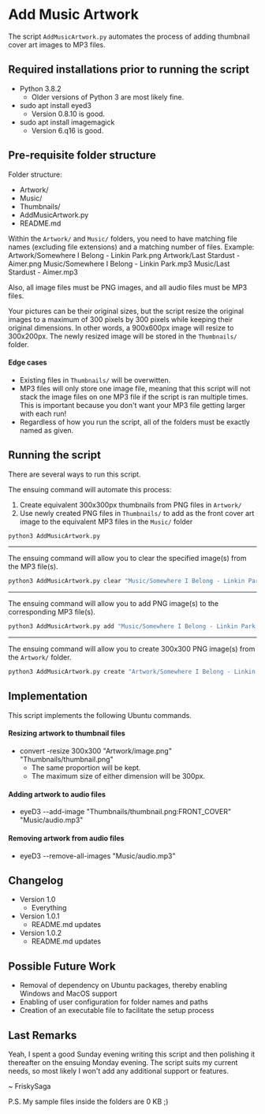 # Add Music Artwork
The script `AddMusicArtwork.py` automates the process of adding thumbnail cover art images to MP3 files.

## Required installations prior to running the script
* Python 3.8.2
  * Older versions of Python 3 are most likely fine.
* sudo apt install eyed3
  * Version 0.8.10 is good.
* sudo apt install imagemagick
  * Version 6.q16 is good.

## Pre-requisite folder structure
Folder structure:
* Artwork/
* Music/
* Thumbnails/
* AddMusicArtwork.py
* README.md

Within the `Artwork/` and `Music/` folders, you need to have matching file names (excluding file extensions) and a matching number of files. Example:
  Artwork/Somewhere I Belong - Linkin Park.png
  Artwork/Last Stardust - Aimer.png
  Music/Somewhere I Belong - Linkin Park.mp3
  Music/Last Stardust - Aimer.mp3

Also, all image files must be PNG images, and all audio files must be MP3 files.

Your pictures can be their original sizes, but the script resize the original images to a maximum of 300 pixels by 300 pixels while keeping their original dimensions. In other words, a 900x600px image will resize to 300x200px. The newly resized image will be stored in the `Thumbnails/` folder.

#### Edge cases
* Existing files in `Thumbnails/` will be overwitten.
* MP3 files will only store one image file, meaning that this script will not stack the image files on one MP3 file if the script is ran multiple times. This is important because you don't want your MP3 file getting larger with each run!
* Regardless of how you run the script, all of the folders must be exactly named as given.

## Running the script
There are several ways to run this script.

The ensuing command will automate this process:
1) Create equivalent 300x300px thumbnails from PNG files in `Artwork/`
2) Use newly created PNG files in `Thumbnails/` to add as the front cover art image to the equivalent MP3 files in the `Music/` folder
```bash
python3 AddMusicArtwork.py
```

----

The ensuing command will allow you to clear the specified image(s) from the MP3 file(s).
```bash
python3 AddMusicArtwork.py clear "Music/Somewhere I Belong - Linkin Park.mp3" "Music/Last Stardust - Aimer.mp3"
```

----

The ensuing command will allow you to add PNG image(s) to the corresponding MP3 file(s).
```bash
python3 AddMusicArtwork.py add "Music/Somewhere I Belong - Linkin Park.mp3" "Music/Last Stardust - Aimer.mp3"
```

----

The ensuing command will allow you to create 300x300 PNG image(s) from the `Artwork/` folder.
```bash
python3 AddMusicArtwork.py create "Artwork/Somewhere I Belong - Linkin Park.png" "Artwork/Last Stardust - Aimer.png"
```

## Implementation
This script implements the following Ubuntu commands.

#### Resizing artwork to thumbnail files
* convert -resize 300x300 "Artwork/image.png" "Thumbnails/thumbnail.png"
  * The same proportion will be kept.
  * The maximum size of either dimension will be 300px.

#### Adding artwork to audio files
* eyeD3 --add-image "Thumbnails/thumbnail.png:FRONT_COVER" "Music/audio.mp3"

#### Removing artwork from audio files
* eyeD3 --remove-all-images "Music/audio.mp3"

## Changelog
* Version 1.0
  * Everything
* Version 1.0.1
  * README.md updates
* Version 1.0.2
  * README.md updates

## Possible Future Work
* Removal of dependency on Ubuntu packages, thereby enabling Windows and MacOS support
* Enabling of user configuration for folder names and paths
* Creation of an executable file to facilitate the setup process

## Last Remarks
Yeah, I spent a good Sunday evening writing this script and then polishing it thereafter on the ensuing Monday evening. The script suits my current needs, so most likely I won't add any additional support or features.

~ FriskySaga

P.S. My sample files inside the folders are 0 KB ;)

